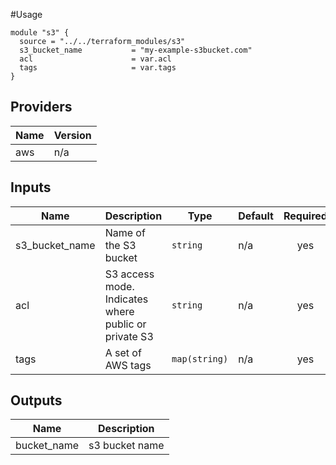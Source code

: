 #Usage

```
module "s3" {
  source = "../../terraform_modules/s3"
  s3_bucket_name           = "my-example-s3bucket.com"
  acl                      = var.acl
  tags                     = var.tags
}
```
## Providers

| Name | Version |
|------|---------|
| aws | n/a |

## Inputs

| Name | Description | Type | Default | Required |
|------|-------------|------|---------|:--------:|
| s3\_bucket\_name | Name of the S3 bucket | `string` | n/a | yes |
| acl | S3 access mode. Indicates where public or private S3 | `string` | n/a | yes |
| tags | A set of AWS tags | `map(string)` | n/a | yes |

## Outputs

| Name | Description |
|------|-------------|
| bucket\_name |s3 bucket name |
